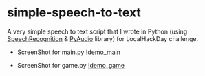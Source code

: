 # simple-speech-to-text

A very simple speech to text script that I wrote in Python (using [SpeechRecognition](https://pypi.org/project/SpeechRecognition/) & [PyAudio](https://pypi.org/project/PyAudio/) library) for LocalHackDay challenge.

- ScreenShot for main.py
  [!demo_main](./demo_main.png)

- ScreenShot for game.py
  [!demo_game](./demo_game.png)
